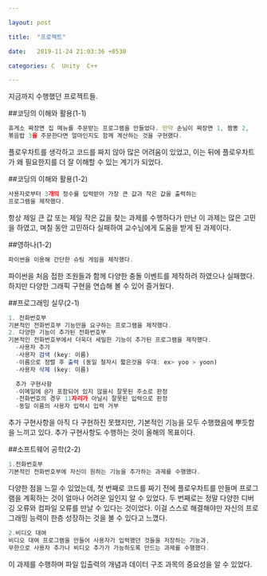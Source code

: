 ```yaml
---

layout: post

title:  "프로젝트"

date:   2019-11-24 21:03:36 +0530

categories: C  Unity  C++

---
```

지금까지 수행했던 프로젝트들.




##코딩의 이해와 활용(1-1)
```javascript
휴게소 짜장면 집 메뉴를 주문받는 프로그램을 만들었다. 만약 손님이 짜장면 1, 짬뽕 2,
볶음밥 3을 주문한다면 얼마인지도 함께 계산하는 것을 구현했다.
```

플로우차트를 생각하고 코드를 짜지 않아 많은 어려움이 있었고,  이는 뒤에 플로우차트가 왜 필요한지를 더 잘 이해할 수 있는 계기가 되었다.


##코딩의 이해와 활용(1-2)
```javascript
사용자로부터 3개의 정수를 입력받아 가장 큰 값과 작은 값을 출력하는
프로그램을 제작했다.
```


항상 제일 큰 값 또는 제일 작은 값을 찾는 과제를 수행하다가 만난 이 과제는 많은 고민을 하였고, 며칠 동안 고민하다 실패하여 교수님에게 도움을
받게 된 과제이다.


##영하나(1-2)
```javascript
파이썬을 이용해 간단한 슈팅 게임을 제작했다.
```


파이썬을 처음 접한 조원들과 함께 다양한 충돌 이벤트를 제작하려 하였으나 실패했다.
하지만 다양한 그래픽 구현을 연습해 볼 수 있어 즐거웠다.



##프로그래밍 실무(2-1)
```javascript
1. 전화번호부
기본적인 전화번호부 기능만을 요구하는 프로그램을 제작했다.
2. 다양한 기능이 추가된 전화번호부
기본적인 전화번호부에서 더욱더 세밀한 기능이 추가된 프로그램을 제작했다.
  -사용자 추가
  -사용자 검색 (key: 이름)
  -이름으로 정렬 후 출력 (동일 철자시 짧은것을 우대: ex> yoo > yoon)
  -사용자 삭제 (key: 이름)

  추가 구현사항
  -이메일에 @가 포함되어 있지 않을시 잘못된 주소로 판정
  -전화번호의 경우 11자리가 아닐시 잘못된 입력으로 판정
  -동일 이름의 사용자 입력시 입력 거부

```
추가 구현사항을 아직 다 구현하진 못했지만, 기본적인 기능을 모두 수행했음에 뿌듯함을 느끼고 있다. 추가 구현사항도 수행하는 것이 올해의 목표이다.


##소프트웨어 공학(2-2)
```javascript
1.전화번호부
기본적인 전화번호부에 자신이 원하는 기능을 추가하는 과제를 수행했다.
```


다양한 점을 느낄 수 있었는데, 첫 번째로 코드를 짜기 전에 플로우차트를 만들며 프로그램을 계획하는 것이 얼마나 어려운 일인지 알 수 있었다.
두 번째로는 정말 다양한 디버깅 오류와 컴파일 오류를 만날 수 있다는 것이었다.
이걸 스스로 해결해야만  자신의 프로그래밍 능력이 한층 성장하는 것을 볼 수 있다고 느꼈다.

```javascript
2.비디오 대여
비디오 대여 프로그램을 만들어 사용자가 입력했던 것들을 저장하는 기능과,
무한으로 사용자 추가나 비디오 추가가 가능하도록 만드는 과제를 수행했다.
```


이 과제를 수행하며 파일 입출력의 개념과 데이터 구조 과목의 중요성을 알 수 있었다.



[jekyll-docs]: https://jekyllrb.com/docs/home

[jekyll-gh]:   https://github.com/jekyll/jekyll

[jekyll-talk]: https://talk.jekyllrb.com/

